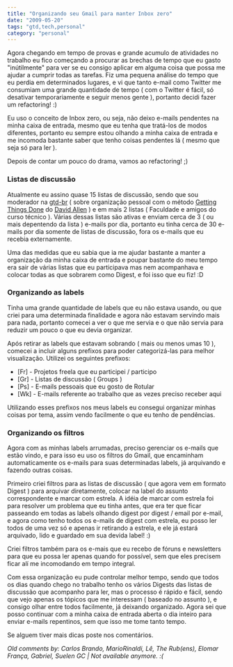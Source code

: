 ```yaml
---
title: "Organizando seu Gmail para manter Inbox zero"
date: "2009-05-20"
tags: "gtd,tech,personal"
category: "personal"
---
```


Agora chegando em tempo de provas e grande acumulo de atividades no
trabalho eu fico começando a procurar as brechas de tempo que eu gasto
"inútilmente" para ver se eu consigo aplicar em alguma coisa que possa
me ajudar a cumprir todas as tarefas. Fiz uma pequena análise do tempo
que eu perdia em determinados lugares, e vi que tanto e-mail como
Twitter me consumiam uma grande quantidade de tempo ( com o Twitter é
fácil, só desativar temporariamente e seguir menos gente ), portanto
decidi fazer um refactoring! :)

Eu uso o conceito de Inbox zero, ou seja, não deixo e-mails pendentes
na minha caixa de entrada, mesmo que eu tenha que tratá-los de modos
diferentes, portanto eu sempre estou olhando a minha caixa de entrada
e me incomoda bastante saber que tenho coisas pendentes lá ( mesmo que
seja só para ler ).

Depois de contar um pouco do drama, vamos ao refactoring! ;)

### Listas de discussão

Atualmente eu assino quase 15 listas de discussão, sendo que sou
moderador na [gtd-br](http://br.groups.yahoo.com/group/gtdbr/)
( sobre organização pessoal com o método
[Getting Things Done](http://en.wikipedia.org/wiki/Getting_Things_Done "Getting Thigs Done on Wikipedia")
do [David Allen](http://www.davidco.com/ "David Allen") ) e em mais 2
listas ( Faculdade e amigos do curso técnico ). Várias dessas listas
são ativas e enviam cerca de 3 ( ou mais depentendo da lista ) e-mails
por dia, portanto eu tinha cerca de 30 e-mails por dia somente de
listas de discussão, fora os e-mails que eu recebia externamente.

Uma das medidas que eu sabia que ia me ajudar bastante a manter a
organização da minha caixa de entrada e poupar bastante do meu tempo
era sair de várias listas que eu participava mas nem acompanhava e
colocar todas as que sobrarem como Digest, e foi isso que eu fiz! :D

### Organizando as labels

Tinha uma grande quantidade de labels que eu não estava usando, ou que
criei para uma determinada finalidade e agora não estavam servindo
mais para nada, portanto comecei a ver o que me servia e o que não
servia para reduzir um pouco o que eu devia organizar.

Após retirar as labels que estavam sobrando ( mais ou menos umas 10 ),
comecei a incluir alguns prefixos para poder categorizá-las para
melhor visualização. Utilizei os seguintes prefixos:

* [Fr] - Projetos freela que eu participei / participo
* [Gr] - Listas de discussão ( Groups )
* [Ps] - E-mails pessoais que eu gosto de Rotular
* [Wk] - E-mails referente ao trabalho que as vezes preciso receber aqui

Utilizando esses prefixos nos meus labels eu consegui organizar minhas
coisas por tema, assim vendo facilmente o que eu tenho de pendências.

### Organizando os filtros

Agora com as minhas labels arrumadas, preciso gerenciar os e-mails que
estão vindo, e para isso eu uso os filtros do Gmail, que encaminham
automaticamente os e-mails para suas determinadas labels, já
arquivando e fazendo outras coisas.

Primeiro criei filtros para as listas de discussão ( que agora vem em
formato Digest ) para arquivar diretamente, colocar na label do
assunto correspondente e marcar com estrela. A idéia de marcar com
estrela foi para resolver um problema que eu tinha antes, que era ter
que ficar passeando em todas as labels olhando digest por digest /
email por e-mail, e agora como tenho todos os e-mails de digest com
estrela, eu posso ler todos de uma vez só e apenas ir retirando a
estrela, e ele já estará arquivado, lido e guardado em sua devida
label! :)

Criei filtros também para os e-mais que eu recebo de fóruns e
newsletters para que eu possa ler apenas quando for possível, sem que
eles precisem ficar alí me incomodando em tempo integral.

Com essa organização eu pude controlar melhor tempo, sendo que todos
os dias quando chego no trabalho tenho os vários Digests das listas de
discussão que acompanho para ler, mas o processo é rápido e fácil,
sendo que vejo apenas os tópicos que me interessam ( baseado no
assunto ), e consigo olhar entre todos facilmente, já deixando
organizado. Agora sei que posso continuar com a minha caixa de entrada
aberta o dia inteiro para enviar e-mails repentinos, sem que isso me
tome tanto tempo.

Se alguem tiver mais dicas poste nos comentários.



_Old comments by: Carlos Brando, MarioRinaldi, Lê, The Rub(ens), Elomar França, Gabriel, Suelen GC | Not available anymore. :(_
